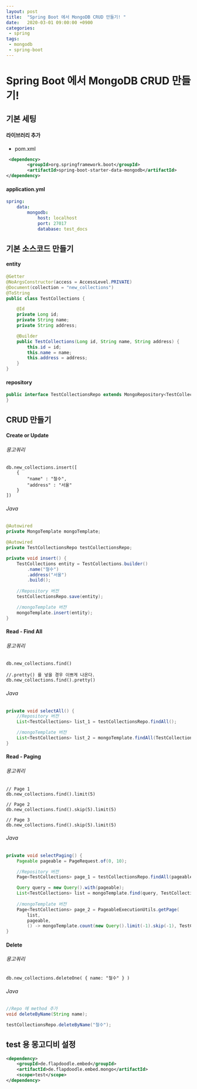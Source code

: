 ```yaml
---
layout: post
title:  "Spring Boot 에서 MongoDB CRUD 만들기! "
date:   2020-03-01 09:00:00 +0900
categories:
 - spring
tags: 
 - mongodb
 - spring-boot
---
```


# Spring Boot 에서 MongoDB CRUD 만들기!

## 기본 세팅
#### 라이브러리 추가
- pom.xml

```xml
 <dependency>
        <groupId>org.springframework.boot</groupId>
        <artifactId>spring-boot-starter-data-mongodb</artifactId>
</dependency>
```

#### application.yml
```yaml
spring:
    data:
        mongodb:
            host: localhost
            port: 27017
            database: test_docs
``` 

## 기본 소스코드 만들기
#### entity
```java
@Getter
@NoArgsConstructor(access = AccessLevel.PRIVATE)
@Document(collection = "new_collections")
@ToString
public class TestCollections {

    @Id
    private Long id;
    private String name;
    private String address;

    @Builder
    public TestCollections(Long id, String name, String address) {
        this.id = id;
        this.name = name;
        this.address = address;
    }
}
```

#### repository
```java
public interface TestCollectionsRepo extends MongoRepository<TestCollections, Long> {
}
```

## CRUD 만들기
#### Create or Update

###### 몽고쿼리
```
db.new_collections.insert([
    {
        "name" : "철수",
        "address" : "서울"
    }
])
```

###### Java
```java
@Autowired
private MongoTemplate mongoTemplate;

@Autowired
private TestCollectionsRepo testCollectionsRepo;

private void insert() {
    TestCollections entity = TestCollections.builder()
        .name("철수")
        .address("서울")
        .build();
    
    //Repository 버전
    testCollectionsRepo.save(entity);

    //mongoTemplate 버전
    mongoTemplate.insert(entity);
}
```

#### Read - Find All
###### 몽고쿼리
```
db.new_collections.find()

//.pretty() 를 넣을 경우 이쁘게 나온다.
db.new_collections.find().pretty()
```

###### Java
```java
private void selectAll() {
    //Repository 버전
    List<TestCollections> list_1 = testCollectionsRepo.findAll();

    //mongoTemplate 버전
    List<TestCollections> list_2 = mongoTemplate.findAll(TestCollections.class);
}
```

#### Read - Paging 
###### 몽고쿼리
```
// Page 1
db.new_collections.find().limit(5)

// Page 2
db.new_collections.find().skip(5).limit(5)

// Page 3
db.new_collections.find().skip(5).limit(5)
```

###### Java
```java
private void selectPaging() {
    Pageable pageable = PageRequest.of(0, 10);

    //Repository 버전
    Page<TestCollections> page_1 = testCollectionsRepo.findAll(pageable);

    Query query = new Query().with(pageable);
    List<TestCollections> list = mongoTemplate.find(query, TestCollections.class);
    
    //mongoTemplate 버전
    Page<TestCollections> page_2 = PageableExecutionUtils.getPage(
        list,
        pageable,
        () -> mongoTemplate.count(new Query().limit(-1).skip(-1), TestCollections.class));
}
```

#### Delete
###### 몽고쿼리
```
db.new_collections.deleteOne( { name: "철수" } )
```

###### Java
```java
//Repo 에 method 추가
void deleteByName(String name);

testCollectionsRepo.deleteByName("철수");
```


## test 용 몽고디비 설정
```xml
<dependency>
    <groupId>de.flapdoodle.embed</groupId>
    <artifactId>de.flapdoodle.embed.mongo</artifactId>
    <scope>test</scope>
</dependency>
```
